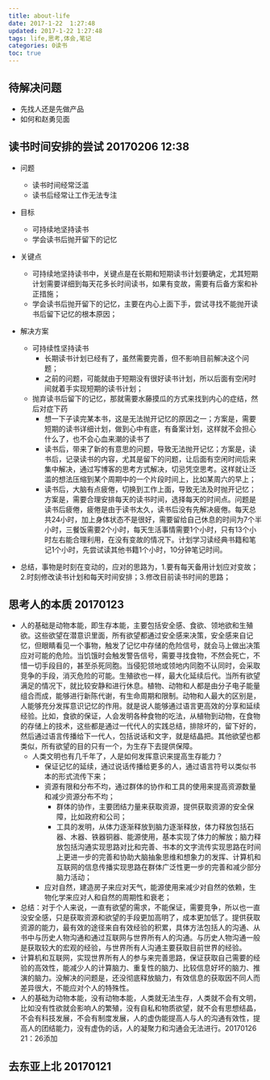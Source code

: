 ```yaml
---
title: about-life
date: 2017-1-22  1:27:48
updated: 2017-1-22 1:27:48
tags: life,思考,体会,笔记
categories: 0读书
toc: true
---
```


## 待解决问题
- 先找人还是先做产品
- 如何和赵勇见面

## 读书时间安排的尝试 20170206 12:38
- 问题
	- 读书时间经常泛滥
	- 读书后经常让工作无法专注

- 目标
	- 可持续地坚持读书
	- 学会读书后抛开留下的记忆

- 关键点
	- 可持续地坚持读书中，关键点是在长期和短期读书计划要确定，尤其短期计划需要详细到每天花多长时间读书，如果有变故，需要有后备方案和补正措施；
	- 学会读书后抛开留下的记忆，主要在内心上面下手，尝试寻找不能抛开读书后留下记忆的根本原因；

- 解决方案
	- 可持续性坚持读书
		- 长期读书计划已经有了，虽然需要完善，但不影响目前解决这个问题；
		- 之前的问题，可能就由于短期没有很好读书计划，所以后面有空闲时间就着手实现短期的读书计划；
	- 抛弃读书后留下的记忆，那就需要水藤摸瓜的方式来找到内心的症结，然后对症下药
		- 想一下子读完某本书，这是无法抛开记忆的原因之一；方案是，需要短期的读书详细计划，做到心中有底，有备案计划，这样就不会担心什么了，也不会心血来潮的读书了
		- 读书后，带来了新的有意思的问题，导致无法抛开记忆；方案是，读书后，记录读书的内容，尤其是留下的问题，让后面有空闲时间后来集中解决，通过写博客的思考方式解决，切忌凭空思考。这样就让泛滥的想法压缩到某个周期中的一个片段时间上，比如某周六的早上；
		- 读书后，大脑有点疲倦，切换到工作上面，导致无法及时抛开记忆；方案是，需要合理安排每天的读书时间，选择每天的时间点。问题是读书后疲倦，疲倦是由于读书太久，读书后没有先解决疲倦。每天总共24小时，加上身体状态不是很好，需要留给自己休息的时间为7个半小时，三餐饭需要2个小时，每天生活事情需要1个小时，只有13个小时左右能合理利用，在没有变故的情况下。计划学习读经典书籍和笔记1个小时，先尝试读其他书籍1个小时，10分钟笔记时间。

- 总结，事物是时刻在变动的，应对的思路为，1.要有每天备用计划应对变故；2.时刻修改读书计划和每天时间安排；3.修改目前读书时间的思路；

## 思考人的本质 20170123
- 人的基础是动物本能，即生存本能，主要包括安全感、食欲、领地欲和生殖欲。这些欲望在潜意识里面，所有欲望都通过安全感来决策，安全感来自记忆，但眼睛看见一个事物，触发了记忆中存储的危险信号，就会马上做出决策应对可能的危险。当饥饿时会触发警告信号，需要寻找食物，不然会死亡，不惜一切手段目的，甚至杀死同胞。当侵犯领地或领地内同胞不认同时，会采取竞争的手段，消灭危险的可能。生殖欲也一样，最大化延续后代。当所有欲望满足的情况下，就比较安静和进行休息。植物、动物和人都是由分子电子能量组合而成，能够进行新陈代谢，有生命周期和限制。动物和人最大的区别是，人能够充分发挥意识记忆的作用。就是说人能够通过语言更高效的分享和延续经验。比如，食欲的保证，人会发明各种食物的吃法，从植物到动物，在食物的存储上的技术，这些都是通过一代代人的实践总结，排除坏的，留下好的，然后通过语言传播给下一代人，包括说话和文字，就是结晶把。其他欲望也都类似，所有欲望的目的只有一个，为生存下去提供保障。
	- 人类文明也有几千年了，人是如何发挥意识来提高生存能力？
		- 保证记忆的延续，通过说话传播给更多的人，通过语言符号以类似书本的形式流传下来；
		- 资源有限和分布不均，通过群体的协作和工具的使用来提高资源数量和减少资源分布不均；
			- 群体的协作，主要团结力量来获取资源，提供获取资源的安全保障，比如政府和公司；
			- 工具的发明，从体力逐渐释放到脑力逐渐释放，体力释放包括石器、木器、铁器铜器、能源使用，基本实现了体力的解放；脑力释放包括沟通实现思路对比和完善、书本的文字流传实现思路在时间上更进一步的完善和协助大脑抽象思维和想象力的发挥、计算机和互联网的信息传播实现思路在群体广泛性更一步的完善和减少部分脑力活动；
		- 应对自然，建造房子来应对天气，能源使用来减少对自然的依赖，生物化学来应对人和自然的周期性和衰老；
- 总结：对于个人来说，一直有欲望的需求，不能保证，需要竞争，所以也一直没安全感，只是获取资源和欲望的手段更加高明了，成本更加低了。提供获取资源的能力，最有效的途径来自有效经验的积累，具体方法包括人的沟通、从书中与历史人物沟通和通过互联网与世界所有人的沟通。与历史人物沟通一般是获取较大的宏观的经验，与世界所有人沟通主要获取目前世界的经验。
- 计算机和互联网，实现世界所有人的参与来完善思路，保证获取自己需要的经验的高效性，能减少人的计算脑力、重复性的脑力、比较信息好坏的脑力、推演的脑力。没解决的问题是，还没彻底释放脑力，有效信息的获取因不同人而差异很大，不能应对个人的特殊性。
- 人的基础为动物本能，没有动物本能，人类就无法生存，人类就不会有文明，比如没有性欲就会影响人的繁殖，没有自私和物质欲望，就不会有思想结晶，不会有科技发展，不会有制度发展，人的虚伪能提高人与人的沟通有效性，提高人的团结能力，没有虚伪的话，人的凝聚力和沟通会无法进行。20170126 21：26添加


## 去东亚上北   20170121